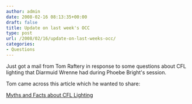 ```yaml
---
author: admin
date: 2008-02-16 08:13:35+00:00
draft: false
title: Update on last week's OCC
type: post
url: /2008/02/16/update-on-last-weeks-occ/
categories:
- Questions
---
```


Just got a mail from Tom Raftery in response to some questions about CFL lighting that Diarmuid Wrenne had during Phoebe Bright's session.

Tom came across this article which he wanted to share:

[Myths and Facts about CFL Lighting](http://greennav.wordpress.com/2008/02/13/myths-and-facts-%e2%80%93-cfl-lighting/)

